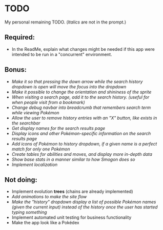 # TODO
My personal remaining TODO.
(*Italics* are not in the prompt.)

## Required:
- In the ReadMe, explain what changes might be needed if this app were intended to be run in a "concurrent" environment.

## Bonus:
- *Make it so that pressing the down arrow while the search history dropdown is open will move the focus into the dropdown*
- *Make it possible to change the orientation and shininess of the sprite*
- *When visiting a search page, add it to the search history.  (useful for when people visit from a bookmark)*
- *Change debug navbar into breadcrumb that remembers search term while viewing Pokémon*
- *Allow the user to remove history entries with an "X" button, like exists in the searchbar*
- *Get display names for the search results page*
- *Display icons and other Pokémon-specific information on the search results page*
- *Add icons of Pokémon to history dropdown, if a given name is a perfect match for only one Pokémon*
- *Create tables for abilities and moves, and display more in-depth data*
- *Show base stats in a manner similar to how Smogon does so*
- *Implement localization*

## Not doing:
- Implement evolution **trees** (chains are already implemented)
- *Add animations to make the site flow*
- *Make the "history" dropdown display a list of possible Pokémon names (given the current input) instead of the history once the user has started typing something*
- Implement automated unit testing for business functionality
- Make the app look like a Pokédex
